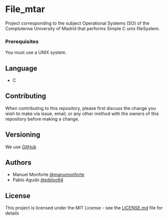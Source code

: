 # File_mtar

Project corresponding to the subject Operational Systems (SO) of the Complutense University of Madrid that performs Simple C unix fileSystem.

### Prerequisites

You must use a UNIX system.

## Language

* C

## Contributing

When contributing to this repository, please first discuss the change you wish to make via issue, email, or any other method with the owners of this repository before making a change.

## Versioning

We use [GitHub](https://github.com)

## Authors

* Manuel Monforte  [@manumonforte](https://github.com/manumonforte)
* Pablo Agudo [@pibloo94](https://github.com/pibloo94)

## License

This project is licensed under the MIT License - see the [LICENSE.md](LICENSE.md) file for details
